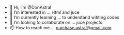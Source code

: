 - 👋 Hi, I’m @DonAstral
- 👀 I’m interested in ... Html and juce
- 🌱 I’m currently learning ... to understand wititing codes
- 💞️ I’m looking to collaborate on ... juce projects
- 📫 How to reach me ... purchase.astral@gmail.com

<!---
DonAstral/DonAstral is a ✨ special ✨ repository because its `README.md` (this file) appears on your GitHub profile.
You can click the Preview link to take a look at your changes.
--->
